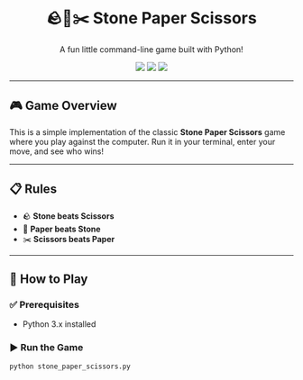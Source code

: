 <h1 align="center">🪨📄✂️ Stone Paper Scissors</h1>
<p align="center">A fun little command-line game built with Python!</p>

<p align="center">
  <img src="https://img.shields.io/badge/Python-3.x-blue?logo=python" />
  <img src="https://img.shields.io/badge/Game-Type%3A%20CLI-brightgreen" />
  <img src="https://img.shields.io/badge/Made%20with-Love-red" />
</p>

---

## 🎮 Game Overview

This is a simple implementation of the classic **Stone Paper Scissors** game where you play against the computer. Run it in your terminal, enter your move, and see who wins!

---

## 📋 Rules

- 🪨 **Stone beats Scissors**
- 📄 **Paper beats Stone**
- ✂️ **Scissors beats Paper**

---

## 🚀 How to Play

### ✅ Prerequisites
- Python 3.x installed

### ▶️ Run the Game
```bash
python stone_paper_scissors.py
